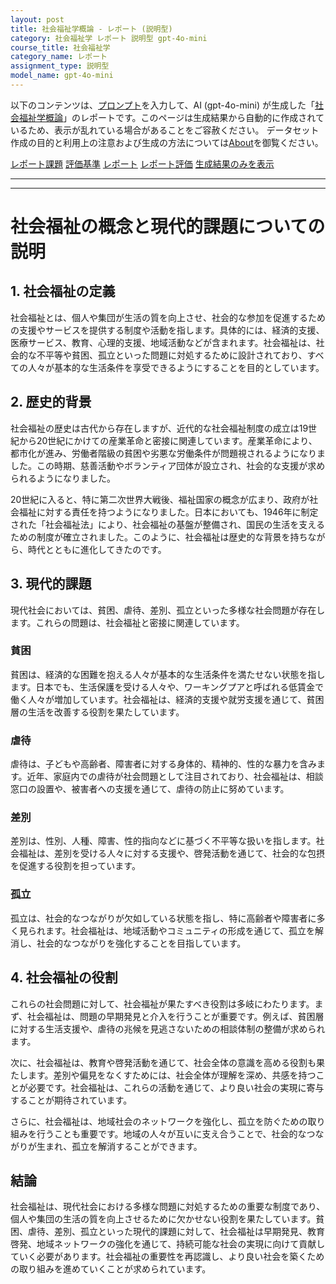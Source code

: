 ```yaml
---
layout: post
title: 社会福祉学概論 - レポート (説明型)
category: 社会福祉学 レポート 説明型 gpt-4o-mini
course_title: 社会福祉学
category_name: レポート
assignment_type: 説明型
model_name: gpt-4o-mini
---
```


以下のコンテンツは、[プロンプト](https://github.com/takedatoshiyuki/synthetic_assignments/tree/main/generated/社会福祉学/gpt-4o-mini/prompt_レポート-説明型.md)を入力して、AI (gpt-4o-mini) が生成した「[社会福祉学概論](/contents/社会福祉学/)」のレポートです。このページは生成結果から自動的に作成されているため、表示が乱れている場合があることをご容赦ください。
データセット作成の目的と利用上の注意および生成の方法については[About](/About)を御覧ください。

[レポート課題](../レポート課題-説明型)
[評価基準](../評価基準-説明型)
[レポート](../レポート-説明型)
[レポート評価](../レポート評価-説明型)
[生成結果のみを表示](https://github.com/takedatoshiyuki/synthetic_assignments/tree/main/generated/社会福祉学/gpt-4o-mini/レポート-説明型.md)
  

***
***
  
# 社会福祉の概念と現代的課題についての説明

## 1. 社会福祉の定義

社会福祉とは、個人や集団が生活の質を向上させ、社会的な参加を促進するための支援やサービスを提供する制度や活動を指します。具体的には、経済的支援、医療サービス、教育、心理的支援、地域活動などが含まれます。社会福祉は、社会的な不平等や貧困、孤立といった問題に対処するために設計されており、すべての人々が基本的な生活条件を享受できるようにすることを目的としています。

## 2. 歴史的背景

社会福祉の歴史は古代から存在しますが、近代的な社会福祉制度の成立は19世紀から20世紀にかけての産業革命と密接に関連しています。産業革命により、都市化が進み、労働者階級の貧困や劣悪な労働条件が問題視されるようになりました。この時期、慈善活動やボランティア団体が設立され、社会的な支援が求められるようになりました。

20世紀に入ると、特に第二次世界大戦後、福祉国家の概念が広まり、政府が社会福祉に対する責任を持つようになりました。日本においても、1946年に制定された「社会福祉法」により、社会福祉の基盤が整備され、国民の生活を支えるための制度が確立されました。このように、社会福祉は歴史的な背景を持ちながら、時代とともに進化してきたのです。

## 3. 現代的課題

現代社会においては、貧困、虐待、差別、孤立といった多様な社会問題が存在します。これらの問題は、社会福祉と密接に関連しています。

### 貧困
貧困は、経済的な困難を抱える人々が基本的な生活条件を満たせない状態を指します。日本でも、生活保護を受ける人々や、ワーキングプアと呼ばれる低賃金で働く人々が増加しています。社会福祉は、経済的支援や就労支援を通じて、貧困層の生活を改善する役割を果たしています。

### 虐待
虐待は、子どもや高齢者、障害者に対する身体的、精神的、性的な暴力を含みます。近年、家庭内での虐待が社会問題として注目されており、社会福祉は、相談窓口の設置や、被害者への支援を通じて、虐待の防止に努めています。

### 差別
差別は、性別、人種、障害、性的指向などに基づく不平等な扱いを指します。社会福祉は、差別を受ける人々に対する支援や、啓発活動を通じて、社会的な包摂を促進する役割を担っています。

### 孤立
孤立は、社会的なつながりが欠如している状態を指し、特に高齢者や障害者に多く見られます。社会福祉は、地域活動やコミュニティの形成を通じて、孤立を解消し、社会的なつながりを強化することを目指しています。

## 4. 社会福祉の役割

これらの社会問題に対して、社会福祉が果たすべき役割は多岐にわたります。まず、社会福祉は、問題の早期発見と介入を行うことが重要です。例えば、貧困層に対する生活支援や、虐待の兆候を見逃さないための相談体制の整備が求められます。

次に、社会福祉は、教育や啓発活動を通じて、社会全体の意識を高める役割も果たします。差別や偏見をなくすためには、社会全体が理解を深め、共感を持つことが必要です。社会福祉は、これらの活動を通じて、より良い社会の実現に寄与することが期待されています。

さらに、社会福祉は、地域社会のネットワークを強化し、孤立を防ぐための取り組みを行うことも重要です。地域の人々が互いに支え合うことで、社会的なつながりが生まれ、孤立を解消することができます。

## 結論

社会福祉は、現代社会における多様な問題に対処するための重要な制度であり、個人や集団の生活の質を向上させるために欠かせない役割を果たしています。貧困、虐待、差別、孤立といった現代的課題に対して、社会福祉は早期発見、教育啓発、地域ネットワークの強化を通じて、持続可能な社会の実現に向けて貢献していく必要があります。社会福祉の重要性を再認識し、より良い社会を築くための取り組みを進めていくことが求められています。
